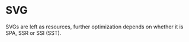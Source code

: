 # SVG

SVGs are left as resources, further optimization depends on whether it is SPA, SSR or SSI (SST).
